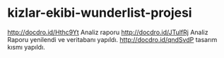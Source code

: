 # kizlar-ekibi-wunderlist-projesi
http://docdro.id/Hthc9Yt Analiz raporu
http://docdro.id/JTulfRj Analiz Raporu yenilendi ve veritabanı yapıldı.
http://docdro.id/qndSvdP tasarım kısmı yapıldı.
